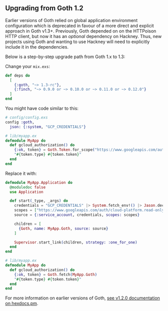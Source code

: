 ## Upgrading from Goth 1.2

Earlier versions of Goth relied on global application environment configuration which is deprecated
in favour of a more direct and explicit approach in Goth v1.3+. Previously, Goth depended on on
the HTTPoison HTTP client, but now it has an _optional_ dependency on Hackney. Thus, new projects
using Goth and wanting to use Hackney will need to explicitly include it in the dependencies.

Below is a step-by-step upgrade path from Goth 1.x to 1.3:

Change your `mix.exs`:

```elixir
def deps do
  [
    {:goth, "~> 1.3-rc"},
    {:finch, "~> 0.9.0 or ~> 0.10.0 or ~> 0.11.0 or ~> 0.12.0"}
  ]
end
```

You might have code similar to this:

```elixir
# config/config.exs
config :goth,
  json: {:system, "GCP_CREDENTIALS"}
```

```elixir
# lib/myapp.ex
defmodule MyApp do
  def gcloud_authorization() do
    {:ok, token} = Goth.Token.for_scope("https://www.googleapis.com/auth/cloud-platform.read-only")
    "#{token.type} #{token.token}"
  end
end
```

Replace it with:

```elixir
defmodule MyApp.Application do
  @moduledoc false
  use Application

  def start(_type, _args) do
    credentials = "GCP_CREDENTIALS" |> System.fetch_env!() |> Jason.decode!()
    scopes = ["https://www.googleapis.com/auth/cloud-platform.read-only"]
    source = {:service_account, credentials, scopes: scopes}

    children = [
      {Goth, name: MyApp.Goth, source: source}
    ]

    Supervisor.start_link(children, strategy: :one_for_one)
  end
end
```

```elixir
# lib/myapp.ex
defmodule MyApp do
  def gcloud_authorization() do
    {:ok, token} = Goth.fetch(MyApp.Goth)
    "#{token.type} #{token.token}"
  end
end
```

For more information on earlier versions of Goth, [see v1.2.0 documentation on hexdocs.pm](https://hexdocs.pm/goth/1.2.0).
